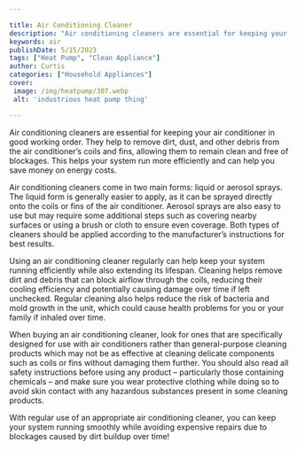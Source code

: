 ```yaml
---

title: Air Conditioning Cleaner
description: "Air conditioning cleaners are essential for keeping your air conditioner in good working order. They help to remove dirt, dust, an...scroll on and keep learning"
keywords: air
publishDate: 5/15/2023
tags: ["Heat Pump", "Clean Appliance"]
author: Curtis
categories: ["Household Appliances"]
cover: 
 image: /img/heatpump/307.webp
 alt: 'industrious heat pump thing'

---
```


Air conditioning cleaners are essential for keeping your air conditioner in good working order. They help to remove dirt, dust, and other debris from the air conditioner’s coils and fins, allowing them to remain clean and free of blockages. This helps your system run more efficiently and can help you save money on energy costs.

Air conditioning cleaners come in two main forms: liquid or aerosol sprays. The liquid form is generally easier to apply, as it can be sprayed directly onto the coils or fins of the air conditioner. Aerosol sprays are also easy to use but may require some additional steps such as covering nearby surfaces or using a brush or cloth to ensure even coverage. Both types of cleaners should be applied according to the manufacturer’s instructions for best results. 

Using an air conditioning cleaner regularly can help keep your system running efficiently while also extending its lifespan. Cleaning helps remove dirt and debris that can block airflow through the coils, reducing their cooling efficiency and potentially causing damage over time if left unchecked. Regular cleaning also helps reduce the risk of bacteria and mold growth in the unit, which could cause health problems for you or your family if inhaled over time. 

When buying an air conditioning cleaner, look for ones that are specifically designed for use with air conditioners rather than general-purpose cleaning products which may not be as effective at cleaning delicate components such as coils or fins without damaging them further. You should also read all safety instructions before using any product – particularly those containing chemicals – and make sure you wear protective clothing while doing so to avoid skin contact with any hazardous substances present in some cleaning products. 

With regular use of an appropriate air conditioning cleaner, you can keep your system running smoothly while avoiding expensive repairs due to blockages caused by dirt buildup over time!
